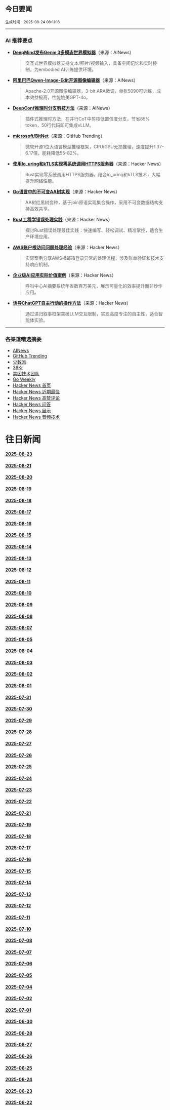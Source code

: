## 今日要闻

<sub> 生成时间：2025-08-24 08:11:16</sub>


---

### AI 推荐要点

- **[DeepMind发布Genie 3多模态世界模拟器](https://twitter.com/demishassabis/status/1958696882105995312)**（来源：AINews）  
  > 交互式世界模拟器支持文本/照片/视频输入，具备空间记忆和实时控制，为embodied AI训练提供环境。

- **[阿里巴巴Qwen-Image-Edit开源图像编辑器](https://twitter.com/Alibaba_Qwen/status/1958725835818770748)**（来源：AINews）  
  > Apache-2.0开源图像编辑器，3-bit ARA微调，单张5090可训练，成本效益极高，性能媲美GPT-4o。

- **[DeepConf推理时分支剪枝方法](https://twitter.com/jiawzhao/status/1958982524333678877)**（来源：AINews）  
  > 插件式推理时方法，在并行CoT中剪枝低置信度分支，节省85% token，50行代码即可集成vLLM。

- **[microsoft/BitNet](https://github.com/microsoft/BitNet)**（来源：GitHub Trending）  
  > 微软开源1位大语言模型推理框架，CPU/GPU无损推理，速度提升1.37-6.17倍，能耗降低55-82%。

- **[使用Io_uring和kTLS实现零系统调用HTTPS服务器](https://news.ycombinator.com/item?id=44980865)**（来源：Hacker News）  
  > Rust实现零系统调用HTTPS服务器，结合io_uring和kTLS技术，大幅提升网络性能。

- **[Go语言中的不可变AA树实现](https://news.ycombinator.com/item?id=44997079)**（来源：Hacker News）  
  > AA树红黑树变种，基于join原语实现集合操作，采用不可变数据结构支持高效共享。

- **[Rust工程学错误处理实践](https://news.ycombinator.com/item?id=44986875)**（来源：Hacker News）  
  > 探讨Rust错误处理最佳实践：快速编写、轻松调试、精准掌控，适合生产环境应用。

- **[AWS账户根访问问题处理经验](https://news.ycombinator.com/item?id=44996358)**（来源：Hacker News）  
  > 实际案例分享AWS根邮箱登录异常的处理流程，涉及账单验证和技术支持响应机制。

- **[企业级AI应用实际价值案例](https://news.ycombinator.com/item?id=44974805)**（来源：Hacker News）  
  > 呼叫中心AI摘要系统年省数百万美元，展示可量化的效率提升而非炒作应用。

- **[诱导ChatGPT自主行动的操作方法](https://news.ycombinator.com/item?id=44989659)**（来源：Hacker News）  
  > 通过递归叙事框架突破LLM交互限制，实现高度专注的自主性，适合智能体实验。

---

### 各渠道精选摘要
- [AINews](./2025-08-24/ai_news_summary_2025-08-24.md)
- [GitHub Trending](./2025-08-24/github_trending_2025-08-24.md)
- [少数派](./2025-08-24/shaoshupai_2025-08-24.md)
- [36Kr](./2025-08-24/36kr_summary_2025-08-24.md)
- [美团技术团队](./2025-08-24/meituan_2025-08-24.md)
- [Go Weekly](./2025-08-24/go_weekly_2025-08-24.md)
- [Hacker News 首页](./2025-08-24/hacker_news_frontpage_2025-08-24.md)
- [Hacker News 近期最佳](./2025-08-24/hacker_news_best_2025-08-24.md)
- [Hacker News 高赞评论](./2025-08-24/hacker_news_top_comments_2025-08-24.md)
- [Hacker News 问答](./2025-08-24/hacker_news_ask_2025-08-24.md)
- [Hacker News 展示](./2025-08-24/hacker_news_show_2025-08-24.md)
- [Hacker News 音频技术](./2025-08-24/hacker_news_audio_tech_2025-08-24.md)

# 往日新闻

#### [2025-08-23](./2025-08-23/newsletter.md)

#### [2025-08-21](./2025-08-21/newsletter.md)

#### [2025-08-20](./2025-08-20/newsletter.md)

#### [2025-08-19](./2025-08-19/newsletter.md)

#### [2025-08-18](./2025-08-18/newsletter.md)

#### [2025-08-17](./2025-08-17/newsletter.md)

#### [2025-08-16](./2025-08-16/newsletter.md)

#### [2025-08-15](./2025-08-15/newsletter.md)

#### [2025-08-14](./2025-08-14/newsletter.md)

#### [2025-08-13](./2025-08-13/newsletter.md)

#### [2025-08-12](./2025-08-12/newsletter.md)

#### [2025-08-11](./2025-08-11/newsletter.md)

#### [2025-08-10](./2025-08-10/newsletter.md)

#### [2025-08-09](./2025-08-09/newsletter.md)

#### [2025-08-08](./2025-08-08/newsletter.md)

#### [2025-08-07](./2025-08-07/newsletter.md)

#### [2025-08-05](./2025-08-05/newsletter.md)

#### [2025-08-04](./2025-08-04/newsletter.md)

#### [2025-08-03](./2025-08-03/newsletter.md)

#### [2025-08-02](./2025-08-02/newsletter.md)

#### [2025-08-01](./2025-08-01/newsletter.md)

#### [2025-07-31](./2025-07-31/newsletter.md)

#### [2025-07-30](./2025-07-30/newsletter.md)

#### [2025-07-29](./2025-07-29/newsletter.md)

#### [2025-07-28](./2025-07-28/newsletter.md)

#### [2025-07-27](./2025-07-27/newsletter.md)

#### [2025-07-26](./2025-07-26/newsletter.md)

#### [2025-07-25](./2025-07-25/newsletter.md)

#### [2025-07-24](./2025-07-24/newsletter.md)

#### [2025-07-23](./2025-07-23/newsletter.md)

#### [2025-07-22](./2025-07-22/newsletter.md)

#### [2025-07-21](./2025-07-21/newsletter.md)

#### [2025-07-19](./2025-07-19/newsletter.md)

#### [2025-07-18](./2025-07-18/newsletter.md)

#### [2025-07-17](./2025-07-17/newsletter.md)

#### [2025-07-16](./2025-07-16/newsletter.md)

#### [2025-07-15](./2025-07-15/newsletter.md)

#### [2025-07-14](./2025-07-14/newsletter.md)

#### [2025-07-13](./2025-07-13/newsletter.md)

#### [2025-07-12](./2025-07-12/newsletter.md)

#### [2025-07-11](./2025-07-11/newsletter.md)

#### [2025-07-10](./2025-07-10/newsletter.md)

#### [2025-07-08](./2025-07-08/newsletter.md)

#### [2025-07-07](./2025-07-07/newsletter.md)

#### [2025-07-06](./2025-07-06/newsletter.md)

#### [2025-07-05](./2025-07-05/newsletter.md)

#### [2025-07-04](./2025-07-04/newsletter.md)

#### [2025-07-02](./2025-07-02/newsletter.md)

#### [2025-07-01](./2025-07-01/newsletter.md)

#### [2025-06-30](./2025-06-30/newsletter.md)

#### [2025-06-28](./2025-06-28/newsletter.md)

#### [2025-06-27](./2025-06-27/newsletter.md)

#### [2025-06-26](./2025-06-26/newsletter.md)

#### [2025-06-25](./2025-06-25/newsletter.md)

#### [2025-06-24](./2025-06-24/newsletter.md)

#### [2025-06-23](./2025-06-23/newsletter.md)

#### [2025-06-22](./2025-06-22/newsletter.md)
